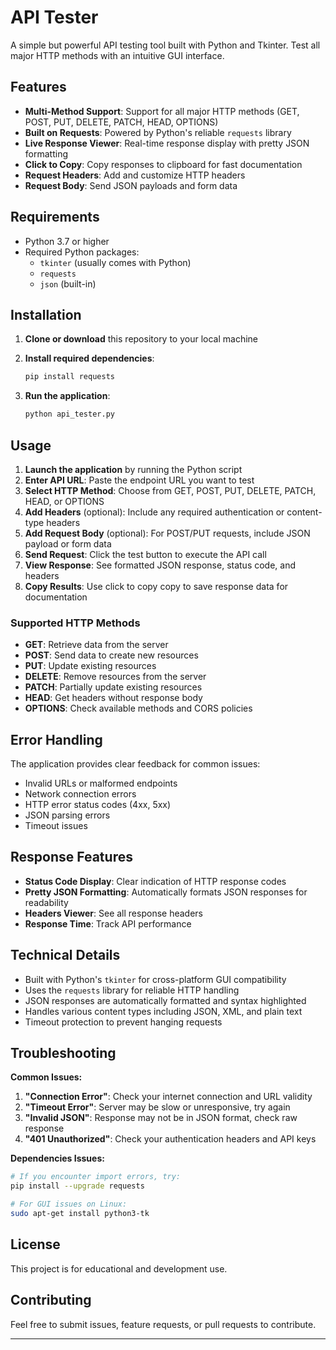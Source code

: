 # API Tester

A simple but powerful API testing tool built with Python and Tkinter.
Test all major HTTP methods with an intuitive GUI interface.

## Features

- **Multi-Method Support**: Support for all major HTTP methods (GET, POST, PUT, DELETE, PATCH, HEAD, OPTIONS)
- **Built on Requests**: Powered by Python's reliable `requests` library
- **Live Response Viewer**: Real-time response display with pretty JSON formatting
- **Click to Copy**: Copy responses to clipboard for fast documentation
- **Request Headers**: Add and customize HTTP headers
- **Request Body**: Send JSON payloads and form data

## Requirements

- Python 3.7 or higher
- Required Python packages:
  - `tkinter` (usually comes with Python)
  - `requests`
  - `json` (built-in)

## Installation

1. **Clone or download** this repository to your local machine

2. **Install required dependencies**:
   ```bash
   pip install requests
   ```

3. **Run the application**:
   ```bash
   python api_tester.py
   ```

## Usage

1. **Launch the application** by running the Python script
2. **Enter API URL**: Paste the endpoint URL you want to test
3. **Select HTTP Method**: Choose from GET, POST, PUT, DELETE, PATCH, HEAD, or OPTIONS
4. **Add Headers** (optional): Include any required authentication or content-type headers
5. **Add Request Body** (optional): For POST/PUT requests, include JSON payload or form data
6. **Send Request**: Click the test button to execute the API call
7. **View Response**: See formatted JSON response, status code, and headers
8. **Copy Results**: Use click to copy copy to save response data for documentation

### Supported HTTP Methods

- **GET**: Retrieve data from the server
- **POST**: Send data to create new resources
- **PUT**: Update existing resources
- **DELETE**: Remove resources from the server
- **PATCH**: Partially update existing resources
- **HEAD**: Get headers without response body
- **OPTIONS**: Check available methods and CORS policies

## Error Handling

The application provides clear feedback for common issues:
- Invalid URLs or malformed endpoints
- Network connection errors
- HTTP error status codes (4xx, 5xx)
- JSON parsing errors
- Timeout issues

## Response Features

- **Status Code Display**: Clear indication of HTTP response codes
- **Pretty JSON Formatting**: Automatically formats JSON responses for readability
- **Headers Viewer**: See all response headers
- **Response Time**: Track API performance

## Technical Details

- Built with Python's `tkinter` for cross-platform GUI compatibility
- Uses the `requests` library for reliable HTTP handling
- JSON responses are automatically formatted and syntax highlighted
- Handles various content types including JSON, XML, and plain text
- Timeout protection to prevent hanging requests

## Troubleshooting

**Common Issues:**

1. **"Connection Error"**: Check your internet connection and URL validity
2. **"Timeout Error"**: Server may be slow or unresponsive, try again
3. **"Invalid JSON"**: Response may not be in JSON format, check raw response
4. **"401 Unauthorized"**: Check your authentication headers and API keys

**Dependencies Issues:**
```bash
# If you encounter import errors, try:
pip install --upgrade requests

# For GUI issues on Linux:
sudo apt-get install python3-tk
```

## License

This project is for educational and development use.

## Contributing

Feel free to submit issues, feature requests, or pull requests to contribute.

---
